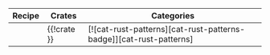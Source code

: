 | Recipe | Crates | Categories |
|--------|--------|------------|
| | {{!crate }} | [![cat-rust-patterns][cat-rust-patterns-badge]][cat-rust-patterns] |

<div class="hidden">
</div>
